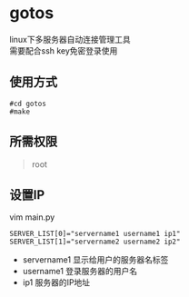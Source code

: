 # gotos
linux下多服务器自动连接管理工具  
需要配合ssh key免密登录使用
## 使用方式
```
#cd gotos
#make
```
## 所需权限
> root
## 设置IP
vim main.py
```
SERVER_LIST[0]="servername1 username1 ip1"
SERVER_LIST[1]="servername2 username2 ip2"
```
* servername1 显示给用户的服务器名标签
* username1 登录服务器的用户名
* ip1 服务器的IP地址

